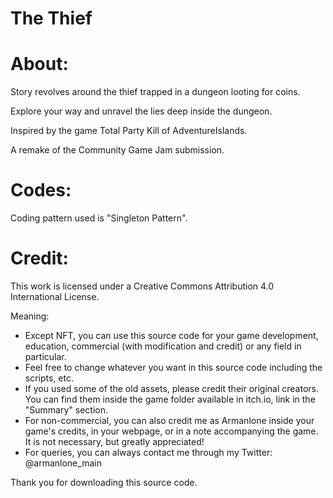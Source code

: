 # The Thief

# About:
 Story revolves around the thief trapped in a dungeon looting for coins.

Explore your way and unravel the lies deep inside the dungeon.

Inspired by the game Total Party Kill of AdventureIslands.

A remake of the Community Game Jam submission.
    
# Codes:
 Coding pattern used is "Singleton Pattern".

# Credit:
This work is licensed under a Creative Commons Attribution 4.0 International License.

Meaning:
- Except NFT, you can use this source code for your game development, education, commercial (with modification and credit) or any field in particular.
- Feel free to change whatever you want in this source code including the scripts, etc.
- If you used some of the old assets, please credit their original creators. You can find them inside the game folder available in itch.io, link in the "Summary" section.
- For non-commercial, you can also credit me as Armanlone inside your game's credits, in your webpage, or in a note accompanying the game. It is not necessary, but greatly appreciated!
- For queries, you can always contact me through my Twitter: @armanlone_main 

Thank you for downloading this source code.
